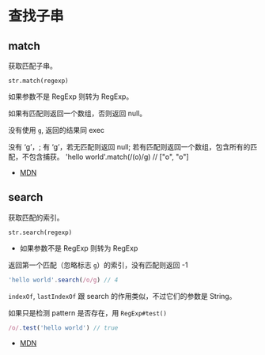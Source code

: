 # 查找子串

## match

获取匹配子串。

`str.match(regexp)`

如果参数不是 RegExp 则转为 RegExp。

如果有匹配则返回一个数组，否则返回 null。

没有使用 `g`, 返回的结果同 exec

没有 ‘g’，;
有 ‘g’，若无匹配则返回 null; 若有匹配则返回一个数组，包含所有的匹配，不包含捕获。
'hello world'.match(/(o)/g) // ["o", "o"]

- [MDN](https://developer.mozilla.org/en-US/docs/Web/JavaScript/Reference/Global_Objects/String/match)

## search

获取匹配的索引。

`str.search(regexp)`

- 如果参数不是 RegExp 则转为 RegExp

返回第一个匹配（忽略标志 `g`）的索引，没有匹配则返回 -1

```js
'hello world'.search(/o/g) // 4
```

`indexOf`, `lastIndexOf` 跟 search 的作用类似，不过它们的参数是 String。

如果只是检测 pattern 是否存在，用 `RegExp#test()`

```js
/o/.test('hello world') // true
```

- [MDN](https://developer.mozilla.org/en-US/docs/Web/JavaScript/Reference/Global_Objects/String/search)

